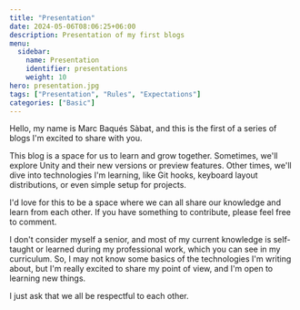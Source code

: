 ```yaml
---
title: "Presentation"
date: 2024-05-06T08:06:25+06:00
description: Presentation of my first blogs
menu:
  sidebar:
    name: Presentation
    identifier: presentations
    weight: 10
hero: presentation.jpg
tags: ["Presentation", "Rules", "Expectations"]
categories: ["Basic"]
---
```


Hello, my name is Marc Baqués Sàbat, and this is the first of a series of blogs I'm excited to share with you.

This blog is a space for us to learn and grow together. Sometimes, we'll explore Unity and their new versions or preview features. Other times, we'll dive into technologies I'm learning, like Git hooks, keyboard layout distributions, or even simple setup for projects.

I'd love for this to be a space where we can all share our knowledge and learn from each other. If you have something to contribute, please feel free to comment.

I don't consider myself a senior, and most of my current knowledge is self-taught or learned during my professional work, which you can see in my curriculum. So, I may not know some basics of the technologies I'm writing about, but I'm really excited to share my point of view, and I'm open to learning new things.

I just ask that we all be respectful to each other.

